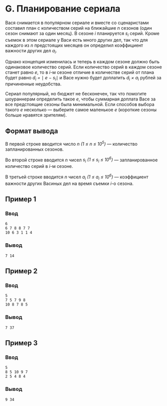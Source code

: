 # G. Планирование сериала

Вася снимается в популярном сериале и вместе со сценаристами составил план с количеством серий на ближайшие _n_
сезонов (один сезон снимают за один месяц). В сезоне _i_ планируется _s<sub>i</sub>_ серий. Кроме съемок в этом сериале
у Васи есть много других дел, так что для каждого из _n_ предстоящих месяцев он определил коэффициент важности других
дел _a<sub>i</sub>_.

Однако концепция изменилась и теперь в каждом сезоне должно быть одинаковое количество серий. Если количество серий в
каждом сезоне станет равно _e_, то в _i_-м сезоне отличие в количестве серий от плана будет равно _d<sub>i</sub> =_ ∣
_e − s<sub>i</sub>_∣ и Васе нужно будет доплатить _d<sub>i</sub> × a<sub>i</sub>_ рублей за причиненные неудобства.

Сериал популярный, но бюджет не бесконечен, так что помогите шоураннерам определить такое _e_, чтобы суммарная доплата
Васе за все предстоящие сезоны была минимальной. Если способов выбора такого _e_ несколько — выберите самое маленькое
_e_ (короткие сезоны больше нравятся зрителям).

## Формат вывода

В первой строке вводится число _n (1 ≤ n ≤ 10<sup>5</sup>)_ — количество запланированных сезонов.

Во второй строке вводится _n_ чисел _s<sub>i</sub> (1 ≤ s<sub>i</sub> ≤ 10<sup>6</sup>)_ — запланированное количество
серий в _i_-м сезоне.

В третьей строке вводится _n_ чисел _a<sub>i</sub> (1 ≤ a<sub>i</sub> ≤ 10<sup>6</sup>)_ — коэффициент важности других
Васиных дел на время съемки _i_-о сезона.

## Пример 1

### Ввод

    6
    6 7 8 8 7 7
    10 6 3 1 1 4

### Вывод

    7 14

## Пример 2

### Ввод

    5
    7 5 7 9 8
    10 8 7 8 5

### Вывод

    7 37

## Пример 3

### Ввод

    5
    8 5 10 9 7
    2 5 4 8 4

### Вывод

    9 34